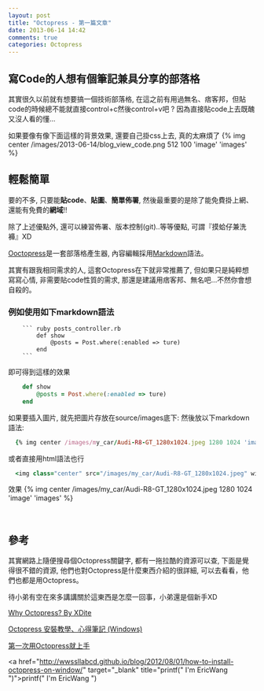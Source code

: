 ```yaml
---
layout: post
title: "Octopress - 第一篇文章"
date: 2013-06-14 14:42
comments: true
categories: Octopress
---
```


## 寫Code的人想有個筆記兼具分享的部落格

其實很久以前就有想要搞一個技術部落格, 在這之前有用過無名、痞客邦，但貼code的時候總不能就直接control+c然後control+v吧 ? 因為直接貼code上去既醜又沒人看的懂...<!--more-->

如果要像有像下面這樣的背景效果, 還要自己掛css上去, 真的太麻煩了
{% img center /images/2013-06-14/blog_view_code.png 512 100 'image' 'images' %}
<br />


## 輕鬆簡單

要的不多, 只要能**貼code**、**貼圖**、**簡單佈署**, 然後最重要的是除了能免費掛上網、還能有免費的**網域**!!

除了上述優點外, 還可以練習佈署、版本控制(git)..等等優點, 可謂『摸蛤仔兼洗褲』XD

<a href="http://octopress.org/" title="Ooctopress">Ooctopress</a>是一套部落格產生器, 內容編輯採用<a href="http://markdown.tw/" title="markdown">Markdown</a>語法。

其實有跟我相同需求的人, 這套Octopress在下就非常推薦了, 但如果只是純粹想寫寫心情, 非需要貼code性質的需求, 那還是建議用痞客邦、無名吧...不然你會想自殺的。
<br />


### 例如使用如下markdown語法
```
	``` ruby posts_controller.rb
		def show
			@posts = Post.where(:enabled => ture)
		end
	```
```

即可得到這樣的效果
``` ruby posts_controller.rb
	def show
		@posts = Post.where(:enabled => ture)
	end
```

如果要插入圖片, 就先把圖片存放在source/images底下:
然後放以下markdown語法:
``` ruby
  {% img center /images/my_car/Audi-R8-GT_1280x1024.jpeg 1280 1024 'image' 'images' %}
```
或者直接用html語法也行 
``` ruby
  <img class="center" src="/images/my_car/Audi-R8-GT_1280x1024.jpeg" width="1280" height="1024" title="image" alt="images">
```

效果
{% img center /images/my_car/Audi-R8-GT_1280x1024.jpeg 1280 1024 'image' 'images' %}


<br />


## 參考

其實網路上隨便搜尋個Octopress關鍵字, 都有一拖拉酷的資源可以查, 下面是覺得很不錯的資源, 他們也對Octopress是什麼東西介紹的很詳細, 可以去看看，他們也都是用Octopress。

待小弟有空在來多講講關於這東西是怎麼一回事，小弟還是個新手XD

<a href="http://blog.xdite.net/posts/2011/10/07/what-is-octopress/" title="xidte" target="_blank">Why Octopress? By XDite</a>

<a href="http://wwssllabcd.github.io/blog/2012/08/01/how-to-install-octopress-on-window/" target="_blank">Octopress 安裝教學、心得筆記 (Windows)</a>

<a href="http://garylai1990.github.io/blog/2012/12/18/di-ci-yong-octopressjiu-shang-shou/" target="_blank">第一次用Octopress就上手</a>

<a href="http://wwssllabcd.github.io/blog/2012/08/01/how-to-install-octopress-on-window/" target="_blank" title="printf(" I'm EricWang ")">printf(" I'm EricWang ")</a>
